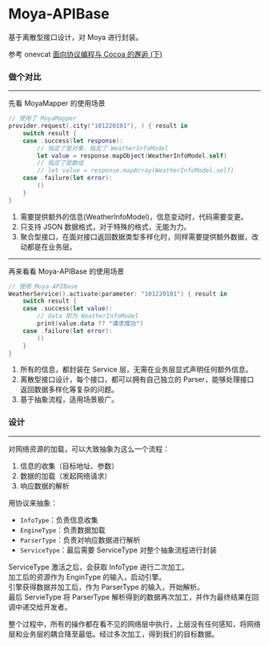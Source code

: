 # Moya-APIBase
基于离散型接口设计，对 Moya 进行封装。

参考 onevcat [面向协议编程与 Cocoa 的邂逅 (下)](https://onevcat.com/2016/12/pop-cocoa-2/)

### 做个对比
---

先看 MoyaMapper 的使用场景
```Swift
// 使用了 MoyaMapper
provider.request(.city("101220101"), ) { result in
    switch result {
    case .success(let response):
        // 指定了是对象、指定了 WeatherInfoModel
        let value = response.mapObject(WeatherInfoModel.self)
        // 指定了是数组
        // let value = response.mapArray(WeatherInfoModel.self)
    case .failure(let error):
        ()
    }
}
```
1. 需要提供额外的信息(WeatherInfoModel)，信息变动时，代码需要变更。
1. 只支持 JSON 数据格式，对于特殊的格式，无能为力。
1. 聚合型接口，在面对接口返回数据类型多样化时，同样需要提供额外数据，改动都是在业务层。

---

再来看看 Moya-APIBase 的使用场景
```Swift
// 使用 Moya-APIBase
WeatherService().activate(parameter: "101220101") { result in
    switch result {
    case .success(let value):
        // data 即为 WeatherInfoModel
        print(value.data ?? "请求成功")
    case .failure(let error):
        ()
    }
}
```
1. 所有的信息，都封装在 Service 层，无需在业务层显式声明任何额外信息。
1. 离散型接口设计，每个接口，都可以拥有自己独立的 Parser，能够处理接口返回数据多样化等复杂的问题。
1. 基于抽象流程，适用场景极广。


### 设计
---
对网络资源的加载，可以大致抽象为这么一个流程：

1. 信息的收集（目标地址、参数）
1. 数据的加载（发起网络请求）
1. 响应数据的解析

用协议来抽象：  
* `InfoType`：负责信息收集  
* `EngineType`：负责数据加载  
* `ParserType`：负责对响应数据进行解析  
* `ServiceType`：最后需要 ServiceType 对整个抽象流程进行封装  

ServiceType 激活之后，会获取 InfoType 进行二次加工。   
加工后的资源作为 EnginType 的输入，启动引擎。   
引擎获得数据并加工后，作为 ParserType 的输入，开始解析。   
最后 ServieType 将 ParserType 解析得到的数据再次加工，并作为最终结果在回调中递交给开发者。   

整个过程中，所有的操作都在看不见的网络层中执行，上层没有任何感知，将网络层和业务层的耦合降至最低。经过多次加工，得到我们的目标数据。




